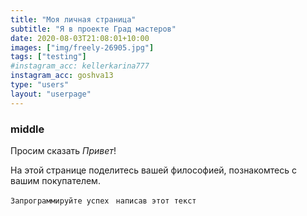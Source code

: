 ```yaml
---
title: "Моя личная страница"
subtitle: "Я в проекте Град мастеров"
date: 2020-08-03T21:08:01+10:00
images: ["img/freely-26905.jpg"]
tags: ["testing"]
#instagram_acc: kellerkarina777
instagram_acc: goshva13
type: "users"
layout: "userpage"
---
```



### middle

Просим сказать  *Привет*!

На этой странице поделитесь вашей философией, познакомтесь с вашим покупателем.

```Запрограммируйте успех ```
```написав этот текст```
